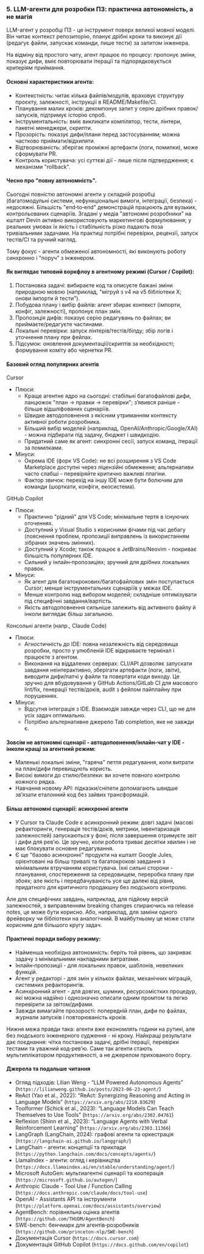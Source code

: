 ### 5. LLM-агенти для розробки ПЗ: практична автономність, а не магія

LLM-агент у розробці ПЗ - це інструмент поверх великої мовної моделі. Він читає контекст репозиторію, планує дрібні кроки та виконує дії (редагує файли, запускає команди, пише тести) за запитом інженера. 

На відміну від простого чату, агент працює по процесу: пропонує зміни, показує дифи, вміє повторювати ітерації та підпорядковується критеріям приймання.

#### Основні характеристики агента:
- Контекстність: читає кілька файлів/модулів, враховує структуру проєкту, залежності, інструкції в README/Makefile/CI.
- Планування малих кроків: декомпонує запит у серію дрібних правок/запусків, підтримує історію спроб.
- Інструментальність: вміє викликати компілятор, тести, лінтери, пакетні менеджери, скрипти.
- Прозорість: показує дифи/плани перед застосуванням; можна частково приймати/відхиляти.
- Відтворюваність: зберігає проміжні артефакти (логи, помилки), може сформувати PR.
- Контроль користувача: усі суттєві дії - лише після підтвердження; є механізми "rollback".

#### Чесно про "повну автономність". 
Сьогодні повністю автономні агенти у складній розробці (багатомодульні системи, нефункціональні вимоги, інтеграції, безпека) - недосяжні. Більшість "end‑to‑end" демонстрацій працюють для вузьких, контрольованих сценаріїв. Згадані у медіа "автономні розробники" на кшталт Devin активно використовують маркетингові формулювання; у реальних умовах їх якість і стабільність різко падають поза тривіальними задачами. На практиці потрібні перевірки, рецензії, запуск тестів/CI та ручний нагляд.

Тому фокус - агенти обмеженої автономності, які виконують роботу синхронно і "поруч" з інженером.

#### Як виглядає типовий воркфлоу в агентному режимі (Cursor / Copilot):
1) Постановка задачі: вибираєте код та описуєте бажані зміни природною мовою (наприклад, "мігруй з v4 на v5 бібліотеки X; онови імпорти й тести").
2) Побудова плану і вибір файлів: агент збирає контекст (імпорти, конфіг, залежності), пропонує план змін.
3) Пропозиція дифів: показує серію редагувань по файлах; ви приймаєте/редагуєте частинами.
4) Локальні перевірки: запуск лінтерів/тестів/білду; збір логів і уточнення плану при фейлах.
5) Підсумок: оновлення документації/скриптів за необхідності; формування коміту або чернетки PR.

#### Базовий огляд популярних агентів

Cursor
- Плюси:
  - Краще агентне ядро на сьогодні: стабільні багатофайлові дифи, ланцюжок "план → правки → перевірки"; з’явився раніше - більше відшліфованих сценаріїв.
  - Швидке автодоповнення з якісним утриманням контексту активної роботи розробника.
  - Більший вибір моделей (наприклад, OpenAI/Anthropic/Google/XAI) - можна підбирати під задачу, бюджет і швидкодію.
  - Придатний саме як агент: синхронні сесії, запуск команд, ітерації за помилками.
- Мінуси:
  - Окрема IDE (форк VS Code): не всі розширення з VS Code Marketplace доступні через ліцензійні обмеження; альтернативи часто слабші - перевіряйте критично важливі плагіни.
  - Фактор звичок: перехід на іншу IDE може бути болючим для команди (шорткати, конфіги, екосистема).

GitHub Copilot
- Плюси:
  - Практично "рідний" для VS Code; мінімальне тертя в існуючих оточеннях.
  - Доступний у Visual Studio з корисними фічами під час дебагу (пояснення проблем, пропозиції виправлень із використанням зібраних значень змінних).
  - Доступний у Xcode; також працює в JetBrains/Neovim - покриває більшість популярних IDE.
  - Сильний у інлайн‑пропозиціях; зручний для дрібних локальних правок.
- Мінуси:
  - Як агент для багатокрокових/багатофайлових змін поступається Cursor; менше інструментальних сценаріїв у межах IDE.
  - Менше контролю над вибором моделей; складніше оптимізувати під специфічні завдання/вартість.
  - Якість автодоповнення сильніше залежить від активного файлу й інколи виглядає більш загальною.

Консольні агенти (напр., Claude Code)

- Плюси:
  - Агностичність до IDE: повна незалежність від середовища розробки, просто у улюбленій IDE відкриваєте термінал і працюєте з агентом.
  - Виконання на віддалених серверах: CLI/API дозволяє запускати завдання неінтерактивно, зберігати артефакти (логи, звіти), виводити дифи/патчі у файли та повертати коди виходу. Це зручно для вбудовування у GitHub Actions/GitLab CI для масового lint/fix, генерації тестів/доків, audit з фейлом пайплайну при порушеннях.
- Мінуси:
  - Відсутня інтеграція з IDE. Взаємодія завжди через CLI, що не для усіх задач оптимально.
  - Потрібно альтернативне джерело Tab completion, яке не завжди є.

#### Зовсім не автономні сценарії - автодоповнення/інлайн‑чат у IDE - інколи кращі за агентний режим:
- Маленькі локальні зміни, "гаряча" петля редагування, коли витрати на план/дифи перевищують користь.
- Високі вимоги до стилю/безпеки: ви хочете повного контролю кожного рядка.
- Навчання новому API: підказки/сніпети допомагають швидше зв’язати еталонний код без зайвих трансформацій.

#### Більш автономні сценарії: асинхронні агенти
- У Cursor та Claude Code є асинхронний режим: довгі задачі (масові рефакторинги, генерація тестів/доків, метрики, інвентаризація залежностей) запускаються у фоні; після завершення отримуєте звіт і дифи для рев’ю. Це зручно, коли робота триває десятки хвилин і не має блокувати основне редагування.
- Є ще "базово асинхронні" продукти на кшталт Google Jules, орієнтовані на більш тривалі та багатокрокові завдання з мінімальним втручанням користувача. Їхні сильні сторони - планування, спостереження за середовищем, переробка плану при збоях; але якість і передбачуваність усе ще далекі від рівня, придатного для критичного продакшну без людського контролю. 

Але для специфічних завдань, наприклад, для підйому версій залежностей, з виправленням breaking changes спираючись на release notes, це може бути корисно. Або, наприклад, для заміни одного фрейворку чи бібліотеки на аналогічний. В майбутньому це може стати корисним для більшого кругу задач.

#### Практичні поради вибору режиму:
- Найменша необхідна автономність: беріть той рівень, що закриває задачу з мінімальними накладними витратами.
- Інлайн‑пропозиції - для локальних правок, шаблонів, невеликих функцій.
- Агент у редакторі - для змін у кількох файлах, механічних міграцій, системних рефакторингів.
- Асинхронний агент - для довгих, шумних, ресурсомістких процедур, які можна надійно і однозначно описати одним промтом та легко перевірити за звітом/дифами.
- Завжди вимагайте прозорості: попередній план, дифи по файлах, журнали запусків і повторюваність кроків.

Нижня межа правди така: агенти вже економлять години на рутині, але без людського інженерного судження - ні кроку. Найкращі результати дає поєднання: чітка постановка задачі, дрібні ітерації, перевірки тестами та уважний код‑рев’ю. Саме так агенти стають мультиплікатором продуктивності, а не джерелом прихованого боргу.



#### Джерела та подальше читання

- Огляд підходів: Lilian Weng - “LLM Powered Autonomous Agents” (`https://lilianweng.github.io/posts/2023-06-23-agent/`)
- ReAct (Yao et al., 2022): “ReAct: Synergizing Reasoning and Acting in Language Models” (`https://arxiv.org/abs/2210.03629`)
- Toolformer (Schick et al., 2023): “Language Models Can Teach Themselves to Use Tools” (`https://arxiv.org/abs/2302.04761`)
- Reflexion (Shinn et al., 2023): “Language Agents with Verbal Reinforcement Learning” (`https://arxiv.org/abs/2303.11366`)
- LangGraph (LangChain, 2024): графові агенти та оркестрація (`https://langchain-ai.github.io/langgraph/`)
- LangChain - агенти: концепції та приклади (`https://python.langchain.com/docs/concepts/agents/`)
- LlamaIndex - агенти: огляд і керівництва (`https://docs.llamaindex.ai/en/stable/understanding/agent/`)
- Microsoft AutoGen: мультиагентні сценарії та кооперація (`https://microsoft.github.io/autogen/`)
- Anthropic Claude - Tool Use / Function Calling (`https://docs.anthropic.com/claude/docs/tool-use`)
- OpenAI - Assistants API та інструменти (`https://platform.openai.com/docs/assistants/overview`)
- AgentBench: порівняльна оцінка агентів (`https://github.com/THUDM/AgentBench`)
- SWE-bench: бенчмарк для агентів‑розробників (`https://github.com/princeton-nlp/SWE-bench`)
- Документація Cursor (`https://docs.cursor.com`)
- Документація GitHub Copilot (`https://docs.github.com/en/copilot`)